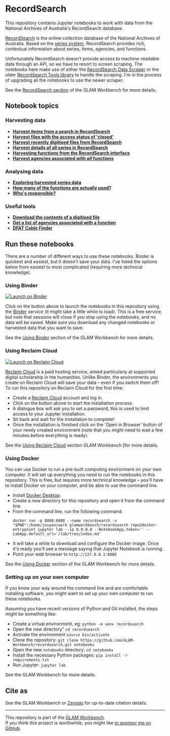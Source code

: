 # RecordSearch

This repository contains Jupyter notebooks to work with data from the National Archives of Australia's RecordSearch database.

[RecordSearch](https://recordsearch.naa.gov.au/) is the online collection database of the National Archives of Australia. Based on the [series system](https://www.naa.gov.au/help-your-research/getting-started/commonwealth-record-series-crs-system), RecordSearch provides rich, contextual information about series, items, agencies, and functions.

Unfortunately RecordSearch doesn't provide access to machine-readable data through an API, so we have to resort to screen scraping. The notebooks here make use of either the [RecordSearch Data Scraper](https://wragge.github.io/recordsearch_data_scraper/) or the older [RecordSearch Tools library](https://github.com/wragge/recordsearch_tools) to handle the scraping. I'm in the process of upgrading all the notebooks to use the newer scraper.

See the [RecordSearch section](https://glam-workbench.net/recordsearch/) of the GLAM Workbench for more details.

## Notebook topics

### Harvesting data

* [**Harvest items from a search in RecordSearch**](harvesting_items_from_a_search.ipynb)
* [**Harvest files with the access status of 'closed'**](harvest_closed_files.ipynb)
* [**Harvest recently digitised files from RecordSearch**](harvest_recently_digitised_files.ipynb)
* [**Harvest details of all series in RecordSearch**](harvest_series_data.ipynb)
* [**Harvesting functions from the RecordSearch interface**](harvesting_functions_from_recordsearch.ipynb)
* [**Harvest agencies associated with *all* functions**](get_all_agencies_by_function.ipynb)

### Analysing data

* [**Exploring harvested series data**](series_harvest_basic_stats.ipynb)
* [**How many of the functions are actually used?**](how_many_functions_are_used.ipynb)
* [**Who's responsible?**](display_agencies_by_function.ipynb)

### Useful tools

* [**Download the contents of a digitised file**](get_images_from_a_digitised_file.ipynb)
* [**Get a list of agencies associated with a function**](get_agencies_associated_with_function.ipynb)
* [**DFAT Cable Finder**](Find_cables.ipynb)

<!-- START RUN INFO -->

## Run these notebooks

There are a number of different ways to use these notebooks. Binder is quickest and easiest, but it doesn't save your data. I've listed the options below from easiest to most complicated (requiring more technical knowledge).

### Using Binder

[![Launch on Binder](https://mybinder.org/badge_logo.svg)](https://mybinder.org/v2/gh/GLAM-Workbench/recordsearch/master/?urlpath=lab/tree/index.md)

Click on the button above to launch the notebooks in this repository using the [Binder](https://mybinder.org/) service (it might take a little while to load). This is a free service, but note that sessions will close if you stop using the notebooks, and no data will be saved. Make sure you download any changed notebooks or harvested data that you want to save.

See the [Using Binder](https://glam-workbench.net/using-binder/) section of the GLAM Workbench for more details.

### Using Reclaim Cloud

[![Launch on Reclaim Cloud](https://glam-workbench.github.io/images/launch-on-reclaim-cloud.svg)](https://app.my.reclaim.cloud/?manifest=https://raw.githubusercontent.com/GLAM-Workbench/recordsearch/master/reclaim-manifest.jps)

[Reclaim Cloud](https://reclaim.cloud/) is a paid hosting service, aimed particularly at supported digital scholarship in hte humanities. Unlike Binder, the environments you create on Reclaim Cloud will save your data – even if you switch them off! To run this repository on Reclaim Cloud for the first time:

* Create a [Reclaim Cloud](https://reclaim.cloud/) account and log in.
* Click on the button above to start the installation process.
* A dialogue box will ask you to set a password, this is used to limit access to your Jupyter installation.
* Sit back and wait for the installation to complete!
* Once the installation is finished click on the 'Open in Browser' button of your newly created environment (note that you might need to wait a few minutes before everything is ready).

See the [Using Reclaim Cloud](https://glam-workbench.net/using-reclaim-cloud/) section GLAM Workbench [for more details.

### Using Docker

You can use Docker to run a pre-built computing environment on your own computer. It will set up everything you need to run the notebooks in this repository. This is free, but requires more technical knowledge – you'll have to install Docker on your computer, and be able to use the command line.

* Install [Docker Desktop](https://docs.docker.com/get-docker/).
* Create a new directory for this repository and open it from the command line.
* From the command line, run the following command:  
  ```
  docker run -p 8888:8888 --name recordsearch -v "$PWD":/home/jovyan/work glamworkbench/recordsearch repo2docker-entrypoint jupyter lab --ip 0.0.0.0 --NotebookApp.token='' --LabApp.default_url='/lab/tree/index.md'
  ```
* It will take a while to download and configure the Docker image. Once it's ready you'll see a message saying that Jupyter Notebook is running.
* Point your web browser to `http://127.0.0.1:8888`

See the [Using Docker](https://glam-workbench.net/using-docker/) section of the GLAM Workbench for more details.

### Setting up on your own computer

If you know your way around the command line and are comfortable installing software, you might want to set up your own computer to run these notebooks.

Assuming you have recent versions of Python and Git installed, the steps might be something like:

* Create a virtual environment, eg: `python -m venv recordsearch`
* Open the new directory" `cd recordsearch`
* Activate the environment `source bin/activate`
* Clone the repository: `git clone https://github.com/GLAM-Workbench/recordsearch.git notebooks`
* Open the new `notebooks` directory: `cd notebooks`
* Install the necessary Python packages: `pip install -r requirements.txt`
* Run Jupyter: `jupyter lab`

See the GLAM Workbench for more details.

<!-- END RUN INFO -->

## Cite as

See the GLAM Workbench or [Zenodo](https://doi.org/10.5281/zenodo.3544754) for up-to-date citation details.

----

This repository is part of the [GLAM Workbench](https://glam-workbench.github.io/).  
If you think this project is worthwhile, you might like [to sponsor me on GitHub](https://github.com/sponsors/wragge?o=esb).
